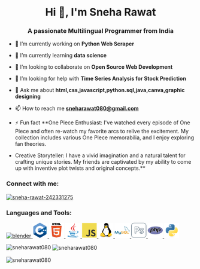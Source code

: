 <h1 align="center">Hi 👋, I'm Sneha Rawat</h1>
<h3 align="center">A passionate Multilingual Programmer from India</h3>

- 🔭 I’m currently working on **Python Web Scraper**

- 🌱 I’m currently learning **data science**

- 👯 I’m looking to collaborate on **Open Source Web Development**

- 🤝 I’m looking for help with **Time Series Analysis for Stock Prediction**

- 💬 Ask me about **html,css,javascript,python.sql,java,canva,graphic designing**

- 📫 How to reach me **sneharawat080@gmail.com**

- ⚡ Fun fact **One Piece Enthusiast: I've watched every episode of One Piece and often re-watch my favorite arcs to relive the excitement. My collection includes various One Piece memorabilia, and I enjoy exploring fan theories.
- Creative Storyteller: I have a vivid imagination and a natural talent for crafting unique stories. My friends are captivated by my ability to come up with inventive plot twists and original concepts.**

<h3 align="left">Connect with me:</h3>
<p align="left">
<a href="https://linkedin.com/in/sneha-rawat-242331275" target="blank"><img align="center" src="https://raw.githubusercontent.com/rahuldkjain/github-profile-readme-generator/master/src/images/icons/Social/linked-in-alt.svg" alt="sneha-rawat-242331275" height="30" width="40" /></a>
</p>

<h3 align="left">Languages and Tools:</h3>
<p align="left"> <a href="https://www.blender.org/" target="_blank" rel="noreferrer"> <img src="https://download.blender.org/branding/community/blender_community_badge_white.svg" alt="blender" width="40" height="40"/> </a> <a href="https://www.w3schools.com/cpp/" target="_blank" rel="noreferrer"> <img src="https://raw.githubusercontent.com/devicons/devicon/master/icons/cplusplus/cplusplus-original.svg" alt="cplusplus" width="40" height="40"/> </a> <a href="https://www.w3.org/html/" target="_blank" rel="noreferrer"> <img src="https://raw.githubusercontent.com/devicons/devicon/master/icons/html5/html5-original-wordmark.svg" alt="html5" width="40" height="40"/> </a> <a href="https://www.java.com" target="_blank" rel="noreferrer"> <img src="https://raw.githubusercontent.com/devicons/devicon/master/icons/java/java-original.svg" alt="java" width="40" height="40"/> </a> <a href="https://developer.mozilla.org/en-US/docs/Web/JavaScript" target="_blank" rel="noreferrer"> <img src="https://raw.githubusercontent.com/devicons/devicon/master/icons/javascript/javascript-original.svg" alt="javascript" width="40" height="40"/> </a> <a href="https://www.linux.org/" target="_blank" rel="noreferrer"> <img src="https://raw.githubusercontent.com/devicons/devicon/master/icons/linux/linux-original.svg" alt="linux" width="40" height="40"/> </a> <a href="https://www.mysql.com/" target="_blank" rel="noreferrer"> <img src="https://raw.githubusercontent.com/devicons/devicon/master/icons/mysql/mysql-original-wordmark.svg" alt="mysql" width="40" height="40"/> </a> <a href="https://www.photoshop.com/en" target="_blank" rel="noreferrer"> <img src="https://raw.githubusercontent.com/devicons/devicon/master/icons/photoshop/photoshop-line.svg" alt="photoshop" width="40" height="40"/> </a> <a href="https://www.php.net" target="_blank" rel="noreferrer"> <img src="https://raw.githubusercontent.com/devicons/devicon/master/icons/php/php-original.svg" alt="php" width="40" height="40"/> </a> <a href="https://www.python.org" target="_blank" rel="noreferrer"> <img src="https://raw.githubusercontent.com/devicons/devicon/master/icons/python/python-original.svg" alt="python" width="40" height="40"/> </a> </p>

<p><img align="left" src="https://github-readme-stats.vercel.app/api/top-langs?username=sneharawat080&show_icons=true&locale=en&layout=compact" alt="sneharawat080" /></p>

<p>&nbsp;<img align="center" src="https://github-readme-stats.vercel.app/api?username=sneharawat080&show_icons=true&locale=en" alt="sneharawat080" /></p>

<p><img align="center" src="https://github-readme-streak-stats.herokuapp.com/?user=sneharawat080&" alt="sneharawat080" /></p>
